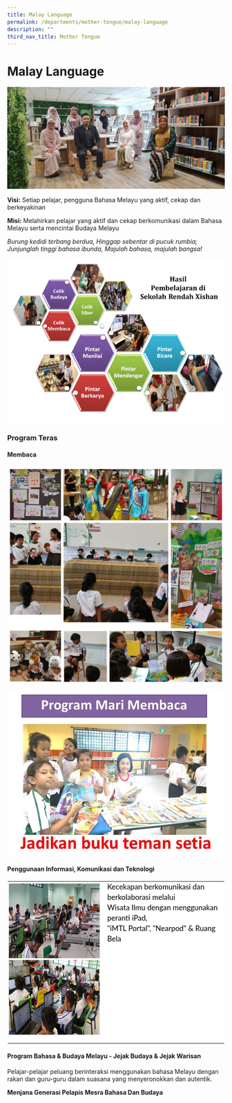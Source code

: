 ```yaml
---
title: Malay Language
permalink: /departments/mother-tongue/malay-language
description: ""
third_nav_title: Mother Tongue
---
```

# **Malay Language**

![](/images/Malay%20Department%20Picture%202022.jpeg)

**Visi:**&nbsp;Setiap pelajar, pengguna Bahasa Melayu yang aktif, cekap dan berkeyakinan

**Misi:**&nbsp;Melahirkan pelajar yang aktif dan cekap berkomunikasi dalam Bahasa Melayu serta mencintai Budaya Melayu

_Burung kedidi terbang berdua, Hinggap sebentar di pucuk rumbia;_    
_Junjunglah tinggi bahasa ibunda, Majulah bahasa, majulah bangsa!_

![](/images/MalayImage4.gif)

### Program Teras

#### Membaca

![](/images/MalayImage5.jpg)

![](/images/Jadikan%20buku%20teman%20setia.jpg)

#### Penggunaan Informasi, Komunikasi dan Teknologi


<table style="margin: auto; outline: 0px; padding: 0px; border-collapse: collapse; clear: both; border: 1px solid transparent; table-layout: fixed; color: rgb(0, 0, 0); font-family: Lato, sans-serif; font-size: 17px; font-style: normal; font-variant-ligatures: normal; font-variant-caps: normal; font-weight: 400; letter-spacing: normal; orphans: 2; text-align: left; text-transform: none; white-space: normal; widows: 2; word-spacing: 0px; -webkit-text-stroke-width: 0px; background-color: rgb(255, 255, 255); text-decoration-thickness: initial; text-decoration-style: initial; text-decoration-color: initial;" class="ive_eobj_center ives_tab_kosong"><tbody style="margin: 0px; outline: 0px; padding: 0px;"><tr style="margin: 0px; outline: 0px; padding: 0px;"><td style="margin: 0px; outline: 0px; padding: 0px 15px 15px 0px; vertical-align: top;" width="358px"><img style="margin: auto; outline: 0px; padding: 0px; border: none; max-width: 100%; clear: both; display: block; width: 358px; height: 358px;" class="ive_eobj_center" alt="MalayImage6.jpg" width="100%" src="/images/MalayImage6.jpg"></td><td style="margin: 0px; outline: 0px; padding: 0px 15px 15px 0px; vertical-align: top;" valign="top" width="354px"><div style="margin: 0px; outline: 0px; padding: 0px; line-height: 24px !important; color: rgb(0, 0, 0); font-family: Lato, sans-serif; font-size: 17px; font-weight: 400;">Kecekapan berkomunikasi dan berkolaborasi melalui</div><div style="margin: 0px; outline: 0px; padding: 0px; line-height: 24px !important; color: rgb(0, 0, 0); font-family: Lato, sans-serif; font-size: 17px; font-weight: 400;">Wisata Ilmu dengan menggunakan peranti iPad,</div><div style="margin: 0px; outline: 0px; padding: 0px; line-height: 24px !important; color: rgb(0, 0, 0); font-family: Lato, sans-serif; font-size: 17px; font-weight: 400;">"iMTL Portal", "Nearpod" &amp; Ruang Bela</div></td></tr></tbody></table>

#### Program Bahasa & Budaya Melayu - Jejak Budaya & Jejak Warisan

Pelajar-pelajar peluang berinteraksi menggunakan bahasa Melayu dengan rakan dan guru-guru dalam suasana yang menyeronokkan dan autentik.

**Menjana Generasi Pelapis Mesra Bahasa Dan Budaya**